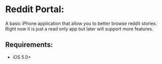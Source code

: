 Reddit Portal:
======

A basic iPhone application that allow you to better browse reddit stories. Right now it is just a read only app but later will support more features.

Requirements:
--------
* iOS 5.0+
